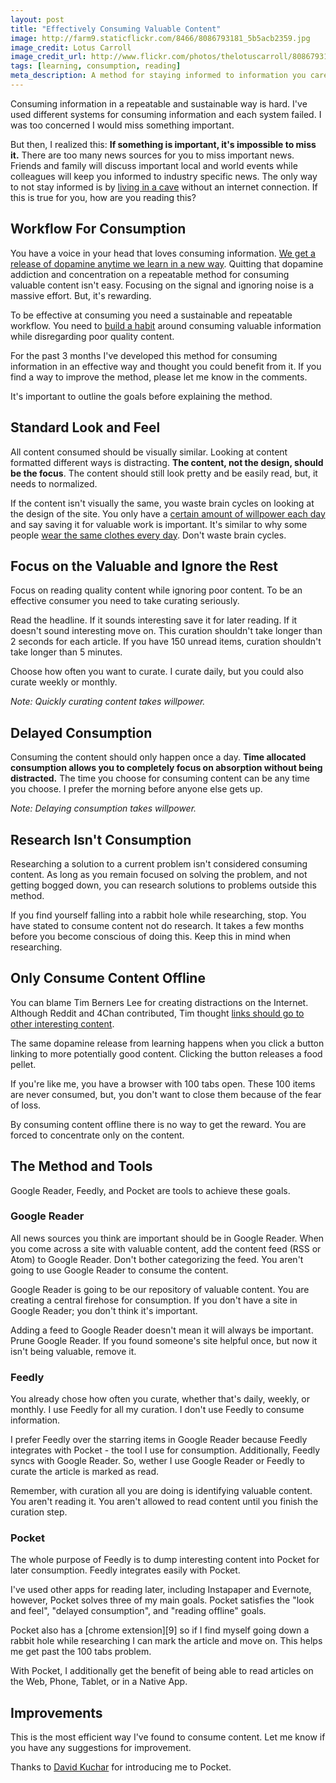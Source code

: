```yaml
---
layout: post
title: "Effectively Consuming Valuable Content"
image: http://farm9.staticflickr.com/8466/8086793181_5b5acb2359.jpg
image_credit: Lotus Carroll
image_credit_url: http://www.flickr.com/photos/thelotuscarroll/8086793181/
tags: [learning, consumption, reading]
meta_description: A method for staying informed to information you care about.
---
```


Consuming information in a repeatable and sustainable way is hard. I've used different systems for consuming information and each system failed. I was too concerned I would miss something important.

But then, I realized this: __If something is important, it's impossible to miss it.__ There are too many news sources for you to miss important news. Friends and family will discuss important local and world events while colleagues will keep you informed to industry specific news. The only way to not stay informed is by [living in a cave][2] without an internet connection. If this is true for you, how are you reading this?

## Workflow For Consumption
You have a voice in your head that loves consuming information. [We get a release of dopamine anytime we learn in a new way][7]. Quitting that dopamine addiction and concentration on a repeatable method for consuming valuable content isn't easy. Focusing on the signal and ignoring noise is a massive effort. But, it's rewarding.

To be effective at consuming you need a sustainable and repeatable workflow. You need to [build a habit][4] around consuming valuable information while disregarding poor quality content.

For the past 3 months I've developed this method for consuming information in an effective way and thought you could benefit from it. If you find a way to improve the method, please let me know in the comments.

It's important to outline the goals before explaining the method.

## Standard Look and Feel
All content consumed should be visually similar. Looking at content formatted different ways is distracting. __The content, not the design, should be the focus__. The content should still look pretty and be easily read, but, it needs to normalized.

If the content isn't visually the same, you waste brain cycles on looking at the design of the site. You only have a [certain amount of willpower each day][6] and say saving it for valuable work is important. It's similar to why some people [wear the same clothes every day][8]. Don't waste brain cycles.

## Focus on the Valuable and Ignore the Rest
Focus on reading quality content while ignoring poor content. To be an effective consumer you need to take curating seriously.

Read the headline. If it sounds interesting save it for later reading. If it doesn't sound interesting move on. This curation shouldn't take longer than 2 seconds for each article. If you have 150 unread items, curation shouldn't take longer than 5 minutes.

Choose how often you want to curate. I curate daily, but you could also curate weekly or monthly.

_Note: Quickly curating content takes willpower._

## Delayed Consumption
Consuming the content should only happen once a day. __Time allocated consumption allows you to completely focus on absorption without being distracted.__ The time you choose for consuming content can be any time you choose. I prefer the morning before anyone else gets up.

_Note: Delaying consumption takes willpower._

## Research Isn't Consumption

Researching a solution to a current problem isn't considered consuming content. As long as you remain focused on solving the problem, and not getting bogged down, you can research solutions to problems outside this method.

If you find yourself falling into a rabbit hole while researching, stop. You have stated to consume content not do research. It takes a few months before you become conscious of doing this. Keep this in mind when researching.

## Only Consume Content Offline
You can blame Tim Berners Lee for creating distractions on the Internet. Although Reddit and 4Chan contributed, Tim thought [links should go to other interesting content][3]. 

The same dopamine release from learning happens when you click a button linking to more potentially good content. Clicking the button releases a food pellet. 

If you're like me, you have a browser with 100 tabs open. These 100 items are never consumed, but, you don't want to close them because of the fear of loss.

By consuming content offline there is no way to get the reward. You are forced to concentrate only on the content.

## The Method and Tools

Google Reader, Feedly, and Pocket are tools to achieve these goals. 

### Google Reader
All news sources you think are important should be in Google Reader. When you come across a site with valuable content, add the content feed (RSS or Atom) to Google Reader. Don't bother categorizing the feed. You aren't going to use Google Reader to consume the content.

Google Reader is going to be our repository of valuable content. You are creating a central firehose for consumption. If you don't have a site in Google Reader; you don't think it's important.

Adding a feed to Google Reader doesn't mean it will always be important. Prune Google Reader. If you found someone's site helpful once, but now it isn't being valuable, remove it.

### Feedly
You already chose how often you curate, whether that's daily, weekly, or monthly. I use Feedly for all my curation. I don't use Feedly to consume information. 

I prefer Feedly over the starring items in Google Reader because Feedly integrates with Pocket - the tool I use for consumption. Additionally, Feedly syncs with Google Reader. So, wether I use Google Reader or Feedly to curate the article is marked as read.

Remember, with curation all you are doing is identifying valuable content. You aren't reading it. You aren't allowed to read content until you finish the curation step.

### Pocket
The whole purpose of Feedly is to dump interesting content into Pocket for later consumption. Feedly integrates easily with Pocket.

I've used other apps for reading later, including Instapaper and Evernote, however, Pocket solves three of my main goals. Pocket satisfies the "look and feel", "delayed consumption", and "reading offline" goals.

Pocket also has a [chrome extension][9] so if I find myself going down a rabbit hole while researching I can mark the article and move on. This helps me get past the 100 tabs problem.

With Pocket, I additionally get the benefit of being able to read articles on the Web, Phone, Tablet, or in a Native App.

## Improvements

This is the most efficient way I've found to consume content. Let me know if you have any suggestions for improvement.

Thanks to [David Kuchar][11] for introducing me to Pocket.

[2]: http://thebillfold.com/2012/04/reach-enlightenment-by-living-in-a-cave-eating-trash/ "Living in a cave"
[3]: http://www.hyperlinkevolved.com/ "Wikipedia is the WWW of Tim Berner's Lee"
[4]: /2012/11/building-a-successful-habit-successfully/ "Building a Habit"
[6]: http://artofmanliness.com/2012/01/08/willpower-part-ii/ "Only so much willpower per day"
[7]: http://www.scilearn.com/blog/dopamine-learning-brains-reward-center-teach-educators.php "Dopamine released when we learn"
[8]: http://waxman.me/why-to-wear-the-same-clothes-every-day
[10]: https://chrome.google.com/webstore/detail/pocket-formerly-read-it-l/niloccemoadcdkdjlinkgdfekeahmflj "Pocket Chrome Extension"
[11]: http://davidkuchar.com

